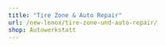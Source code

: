 ```yaml
---
title: "Tire Zone & Auto Repair"
url: /new-lenox/tire-zone-und-auto-repair/
shop: Autowerkstatt
---
```

